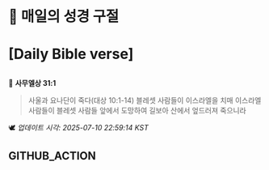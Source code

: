 # 🙏 매일의 성경 구절
# [Daily Bible verse]
##
<!-- START_BIBLE_VERSE -->
📖 **사무엘상 31:1**
> 사울과 요나단이 죽다(대상 10:1-14) 블레셋 사람들이 이스라엘을 치매 이스라엘 사람들이 블레셋 사람들 앞에서 도망하여 길보아 산에서 엎드러져 죽으니라

🕊️ _업데이트 시각: 2025-07-10 22:59:14 KST_
  <!-- END_BIBLE_VERSE -->
## GITHUB_ACTION
